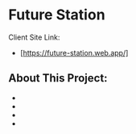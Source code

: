 # Future Station

Client Site Link:
- [https://future-station.web.app/]

About This Project:
- 
- 
- 
- 
- 